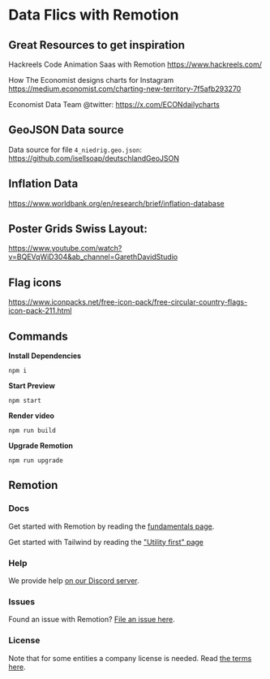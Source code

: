 # Data Flics with Remotion

## Great Resources to get inspiration

Hackreels Code Animation Saas with Remotion
https://www.hackreels.com/

How The Economist designs charts for Instagram
https://medium.economist.com/charting-new-territory-7f5afb293270

Economist Data Team @twitter:
https://x.com/ECONdailycharts

## GeoJSON Data source

Data source for file `4_niedrig.geo.json`:
https://github.com/isellsoap/deutschlandGeoJSON

## Inflation Data

https://www.worldbank.org/en/research/brief/inflation-database

## Poster Grids Swiss Layout:

https://www.youtube.com/watch?v=BQEVqWiD304&ab_channel=GarethDavidStudio

## Flag icons

https://www.iconpacks.net/free-icon-pack/free-circular-country-flags-icon-pack-211.html

## Commands

**Install Dependencies**

```console
npm i
```

**Start Preview**

```console
npm start
```

**Render video**

```console
npm run build
```

**Upgrade Remotion**

```console
npm run upgrade
```

## Remotion

### Docs

Get started with Remotion by reading the [fundamentals page](https://www.remotion.dev/docs/the-fundamentals).

Get started with Tailwind by reading the ["Utility first" page](https://tailwindcss.com/docs/utility-first)

### Help

We provide help [on our Discord server](https://remotion.dev/discord).

### Issues

Found an issue with Remotion? [File an issue here](https://github.com/remotion-dev/remotion/issues/new).

### License

Note that for some entities a company license is needed. Read [the terms here](https://github.com/remotion-dev/remotion/blob/main/LICENSE.md).
